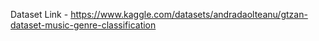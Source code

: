 Dataset Link - 
https://www.kaggle.com/datasets/andradaolteanu/gtzan-dataset-music-genre-classification
